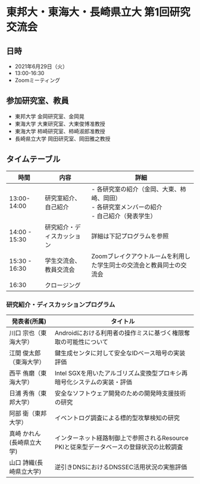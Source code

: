 # 東邦大・東海大・長崎県立大 第1回研究交流会

## 日時
- 2021年6月29日（火）
- 13:00-16:30
- Zoomミーティング

## 参加研究室、教員
- 東邦大学 金岡研究室、金岡晃
- 東海大学 大東研究室、大東俊博准教授
- 東海大学 柿崎研究室、柿崎淑郎准教授
- 長崎県立大学 岡田研究室、岡田雅之教授

## タイムテーブル

| 時間 | 内容 | 詳細 |
----|----|----
| 13:00-14:00 | 研究室紹介、自己紹介 | - 各研究室の紹介（金岡、大東、柿崎、岡田）<br/>- 各研究室メンバーの紹介<br>- 自己紹介（発表学生）|
| 14:00 - 15:30 | 研究紹介・ディスカッション | 詳細は下記プログラムを参照|
| 15:30 - 16:30 | 学生交流会、教員交流会 | Zoomブレイクアウトルームを利用した学生同士の交流会と教員同士の交流会 |
| 16:30 | クロージング　| |

### 研究紹介・ディスカッションプログラム

| 発表者(所属) | タイトル |
---- | ----
| 川口 宗也（東海大学）| Androidにおける利用者の操作ミスに基づく権限奪取の可能性について |
| 江間 俊太郎（東海大学）| 鍵生成センタに対して安全なIDベース暗号の実装評価 |
| 西平 侑磨（東海大学）| Intel SGXを用いたアルゴリズム変換型プロキシ再暗号化システムの実装・評価 |
| 日浦 秀侑（東邦大学） | 安全なソフトウェア開発のための開発時支援技術の研究 |
| 阿部 衛（東邦大学） | イベントログ調査による標的型攻撃検知の研究 |
| 真崎 かれん(長崎県立大学) | インターネット経路制御上で参照されるResource PKIと従来型データベースの登録状況の比較調査 |
| 山口 詩織(長崎県立大学) | 逆引きDNSにおけるDNSSEC活用状況の実態評価 |